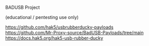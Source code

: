 BADUSB Project

(educational / pentesting use only)

https://github.com/hak5/usbrubberducky-payloads
\
https://github.com/Mr-Proxy-source/BadUSB-Payloads/tree/main
\
https://docs.hak5.org/hak5-usb-rubber-ducky
